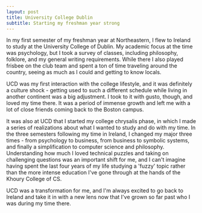 ```yaml
---
layout: post
title: University College Dublin
subtitle: Starting my freshman year strong
---
```

In my first semester of my freshman year at Northeastern, I flew to Ireland to study at the University College of Dublin. My academic focus at the time was psychology, but I took a survey of classes, including philosophy, folklore, and my general writing requirements. While there I also played frisbee on the club team and spent a ton of time traveling around the country, seeing as much as I could and getting to know locals. 

UCD was my first interaction with the college lifestyle, and it was definitely a culture shock - getting used to such a different schedule while living in another continent was a big adjustment. I took to it with gusto, though, and loved my time there. It was a period of immense growth and left me with a lot of close friends coming back to the Boston campus. 

It was also at UCD that I started my college chrysalis phase, in which I made a series of realizations about what I wanted to study and do with my time. In the three semesters following my time in Ireland, I changed my major three times - from psychology to business, from business to symbolic systems, and finally a simplification to computer science and philosophy. Understanding how much I loved technical puzzles and taking on challenging questions was an important shift for me, and I can't imagine having spent the last four years of my life studying a 'fuzzy' topic rather than the more intense education I've gone through at the hands of the Khoury College of CS. 

UCD was a transformation for me, and I'm always excited to go back to Ireland and take it in with a new lens now that I've grown so far past who I was during my time there.

